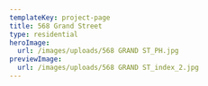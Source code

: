 ```yaml
---
templateKey: project-page
title: 568 Grand Street
type: residential
heroImage:
  url: /images/uploads/568 GRAND ST_PH.jpg
previewImage:
  url: /images/uploads/568 GRAND ST_index_2.jpg
---
```


